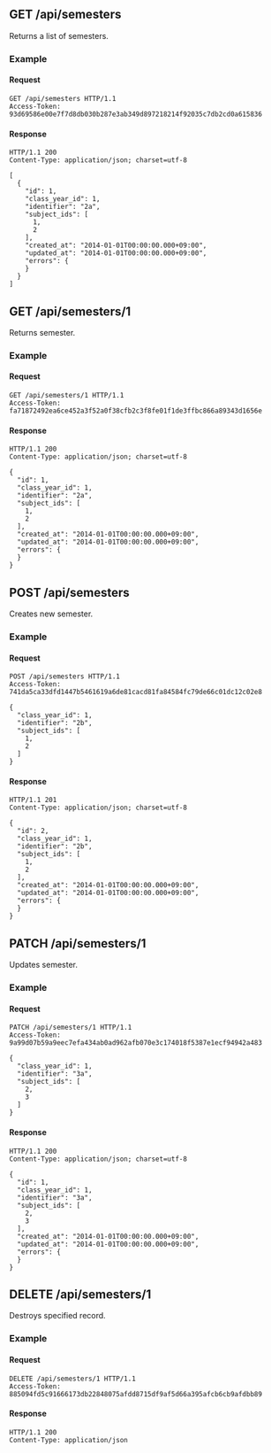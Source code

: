## GET /api/semesters
Returns a list of semesters.

### Example

#### Request
```
GET /api/semesters HTTP/1.1
Access-Token: 93d69586e00e7f7d8db030b287e3ab349d897218214f92035c7db2cd0a615836
```

#### Response
```
HTTP/1.1 200
Content-Type: application/json; charset=utf-8

[
  {
    "id": 1,
    "class_year_id": 1,
    "identifier": "2a",
    "subject_ids": [
      1,
      2
    ],
    "created_at": "2014-01-01T00:00:00.000+09:00",
    "updated_at": "2014-01-01T00:00:00.000+09:00",
    "errors": {
    }
  }
]
```

## GET /api/semesters/1
Returns semester.

### Example

#### Request
```
GET /api/semesters/1 HTTP/1.1
Access-Token: fa71872492ea6ce452a3f52a0f38cfb2c3f8fe01f1de3ffbc866a89343d1656e
```

#### Response
```
HTTP/1.1 200
Content-Type: application/json; charset=utf-8

{
  "id": 1,
  "class_year_id": 1,
  "identifier": "2a",
  "subject_ids": [
    1,
    2
  ],
  "created_at": "2014-01-01T00:00:00.000+09:00",
  "updated_at": "2014-01-01T00:00:00.000+09:00",
  "errors": {
  }
}
```

## POST /api/semesters
Creates new semester.

### Example

#### Request
```
POST /api/semesters HTTP/1.1
Access-Token: 741da5ca33dfd1447b5461619a6de81cacd81fa84584fc79de66c01dc12c02e8

{
  "class_year_id": 1,
  "identifier": "2b",
  "subject_ids": [
    1,
    2
  ]
}
```

#### Response
```
HTTP/1.1 201
Content-Type: application/json; charset=utf-8

{
  "id": 2,
  "class_year_id": 1,
  "identifier": "2b",
  "subject_ids": [
    1,
    2
  ],
  "created_at": "2014-01-01T00:00:00.000+09:00",
  "updated_at": "2014-01-01T00:00:00.000+09:00",
  "errors": {
  }
}
```

## PATCH /api/semesters/1
Updates semester.

### Example

#### Request
```
PATCH /api/semesters/1 HTTP/1.1
Access-Token: 9a99d07b59a9eec7efa434ab0ad962afb070e3c174018f5387e1ecf94942a483

{
  "class_year_id": 1,
  "identifier": "3a",
  "subject_ids": [
    2,
    3
  ]
}
```

#### Response
```
HTTP/1.1 200
Content-Type: application/json; charset=utf-8

{
  "id": 1,
  "class_year_id": 1,
  "identifier": "3a",
  "subject_ids": [
    2,
    3
  ],
  "created_at": "2014-01-01T00:00:00.000+09:00",
  "updated_at": "2014-01-01T00:00:00.000+09:00",
  "errors": {
  }
}
```

## DELETE /api/semesters/1
Destroys specified record.

### Example

#### Request
```
DELETE /api/semesters/1 HTTP/1.1
Access-Token: 885094fd5c91666173db22848075afdd8715df9af5d66a395afcb6cb9afdbb89
```

#### Response
```
HTTP/1.1 200
Content-Type: application/json
```

